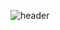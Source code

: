 ![header](https://capsule-render.vercel.app/api?type=wave&color=006400&height=300&section=header&text=Lee%20Jiin&fontSize=90)
